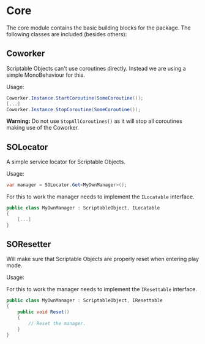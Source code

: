 # Core

The core module contains the basic building blocks for the package. The following classes are included (besides others):

## Coworker

Scriptable Objects can't use coroutines directly. Instead we are using a simple MonoBehaviour for this.

Usage:

```csharp
Coworker.Instance.StartCoroutine(SomeCoroutine());
[...]
Coworker.Instance.StopCoroutine(SomeCoroutine());
```

**Warning:** Do not use `StopAllCoroutines()` as it will stop all coroutines making use of the Coworker.

## SOLocator

A simple service locator for Scriptable Objects.

Usage:

```csharp
var manager = SOLocator.Get<MyOwnManager>();
```

For this to work the manager needs to implement the `ILocatable` interface.

```csharp
public class MyOwnManager : ScriptableObject, ILocatable
{
    [...]
}
```

## SOResetter

Will make sure that Scriptable Objects are properly reset when entering play mode.

Usage:

For this to work the manager needs to implement the `IResettable` interface.

```csharp
public class MyOwnManager : ScriptableObject, IResettable
{
    public void Reset()
    {
        // Reset the manager.
    }
}
```
